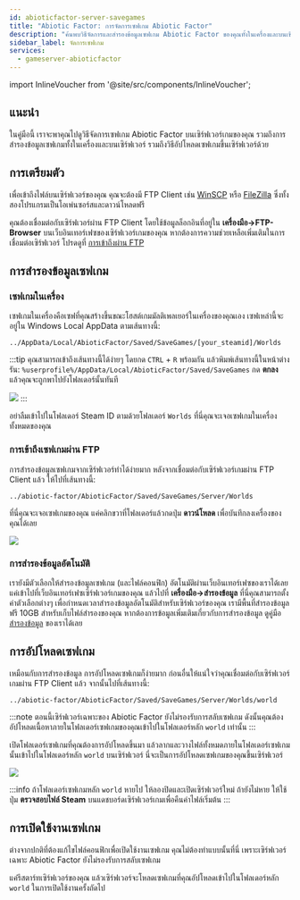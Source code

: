 ```yaml
---
id: abioticfactor-server-savegames
title: "Abiotic Factor: การจัดการเซฟเกม Abiotic Factor"
description: "ค้นพบวิธีจัดการและสำรองข้อมูลเซฟเกม Abiotic Factor ของคุณทั้งในเครื่องและบนเซิร์ฟเวอร์เพื่อความปลอดภัยในการเล่น → เรียนรู้เพิ่มเติมตอนนี้"
sidebar_label: จัดการเซฟเกม
services:
  - gameserver-abioticfactor
---
```


import InlineVoucher from '@site/src/components/InlineVoucher';

## แนะนำ

ในคู่มือนี้ เราจะพาคุณไปดูวิธีจัดการเซฟเกม Abiotic Factor บนเซิร์ฟเวอร์เกมของคุณ รวมถึงการสำรองข้อมูลเซฟเกมทั้งในเครื่องและบนเซิร์ฟเวอร์ รวมถึงวิธีอัปโหลดเซฟเกมขึ้นเซิร์ฟเวอร์ด้วย

<InlineVoucher />

## การเตรียมตัว

เพื่อเข้าถึงไฟล์บนเซิร์ฟเวอร์ของคุณ คุณจะต้องมี FTP Client เช่น [WinSCP](https://winscp.net/eng/index.php) หรือ [FileZilla](https://filezilla-project.org/) ซึ่งทั้งสองโปรแกรมเป็นโอเพ่นซอร์สและดาวน์โหลดฟรี

คุณต้องเชื่อมต่อกับเซิร์ฟเวอร์ผ่าน FTP Client โดยใช้ข้อมูลล็อกอินที่อยู่ใน **เครื่องมือ->FTP-Browser** บนเว็บอินเทอร์เฟซของเซิร์ฟเวอร์เกมของคุณ หากต้องการความช่วยเหลือเพิ่มเติมในการเชื่อมต่อเซิร์ฟเวอร์ โปรดดูที่ [การเข้าถึงผ่าน FTP](gameserver-ftpaccess.md)

## การสำรองข้อมูลเซฟเกม

### เซฟเกมในเครื่อง

เซฟเกมในเครื่องคือเซฟที่คุณสร้างขึ้นขณะโฮสต์เกมมัลติเพลเยอร์ในเครื่องของคุณเอง เซฟเหล่านี้จะอยู่ใน Windows Local AppData ตามเส้นทางนี้:
```
../AppData/Local/AbioticFactor/Saved/SaveGames/[your_steamid]/Worlds
```

:::tip
คุณสามารถเข้าถึงเส้นทางนี้ได้ง่ายๆ โดยกด `CTRL` + `R` พร้อมกัน แล้วพิมพ์เส้นทางนี้ในหน้าต่างรัน: `%userprofile%/AppData/Local/AbioticFactor/Saved/SaveGames` กด **ตกลง** แล้วคุณจะถูกพาไปยังโฟลเดอร์นั้นทันที

![](https://screensaver01.zap-hosting.com/index.php/s/zd7Zy5C6EH7BMHa/preview)
:::

อย่าลืมเข้าไปในโฟลเดอร์ Steam ID ตามด้วยโฟลเดอร์ `Worlds` ที่นี่คุณจะเจอเซฟเกมในเครื่องทั้งหมดของคุณ

### การเข้าถึงเซฟเกมผ่าน FTP

การสำรองข้อมูลเซฟเกมจากเซิร์ฟเวอร์ทำได้ง่ายมาก หลังจากเชื่อมต่อกับเซิร์ฟเวอร์เกมผ่าน FTP Client แล้ว ให้ไปที่เส้นทางนี้:
```
../abiotic-factor/AbioticFactor/Saved/SaveGames/Server/Worlds
```

ที่นี่คุณจะเจอเซฟเกมของคุณ แค่คลิกขวาที่โฟลเดอร์แล้วกดปุ่ม **ดาวน์โหลด** เพื่อบันทึกลงเครื่องของคุณได้เลย

![](https://screensaver01.zap-hosting.com/index.php/s/RJSeBFpCdGamK7s/preview)

### การสำรองข้อมูลอัตโนมัติ

เรายังมีตัวเลือกให้สำรองข้อมูลเซฟเกม (และไฟล์คอนฟิก) อัตโนมัติผ่านเว็บอินเทอร์เฟซของเราได้เลย แค่เข้าไปที่เว็บอินเทอร์เฟซเซิร์ฟเวอร์เกมของคุณ แล้วไปที่ **เครื่องมือ->สำรองข้อมูล** ที่นี่คุณสามารถตั้งค่าตัวเลือกต่างๆ เพื่อกำหนดเวลาสำรองข้อมูลอัตโนมัติสำหรับเซิร์ฟเวอร์ของคุณ เรามีพื้นที่สำรองข้อมูลฟรี 10GB สำหรับเก็บไฟล์สำรองของคุณ หากต้องการข้อมูลเพิ่มเติมเกี่ยวกับการสำรองข้อมูล ดูคู่มือ [สำรองข้อมูล](gameserver-backups.md) ของเราได้เลย

## การอัปโหลดเซฟเกม

เหมือนกับการสำรองข้อมูล การอัปโหลดเซฟเกมก็ง่ายมาก ก่อนอื่นให้แน่ใจว่าคุณเชื่อมต่อกับเซิร์ฟเวอร์เกมผ่าน FTP Client แล้ว จากนั้นไปที่เส้นทางนี้:
```
../abiotic-factor/AbioticFactor/Saved/SaveGames/Server/Worlds/world
```

:::note
ตอนนี้เซิร์ฟเวอร์เฉพาะของ Abiotic Factor ยังไม่รองรับการสลับเซฟเกม ดังนั้นคุณต้องอัปโหลดเนื้อหาภายในโฟลเดอร์เซฟเกมของคุณเข้าไปในโฟลเดอร์หลัก `world` เท่านั้น
:::

เปิดโฟลเดอร์เซฟเกมที่คุณต้องการอัปโหลดขึ้นมา แล้วลากและวางไฟล์ทั้งหมดภายในโฟลเดอร์เซฟเกมนั้นเข้าไปในโฟลเดอร์หลัก `world` บนเซิร์ฟเวอร์ นี่จะเป็นการอัปโหลดเซฟเกมของคุณขึ้นเซิร์ฟเวอร์

![](https://screensaver01.zap-hosting.com/index.php/s/wsT4MXpp2MFWLtQ/preview)

:::info
ถ้าโฟลเดอร์เซฟเกมหลัก `world` หายไป ให้ลองปิดและเปิดเซิร์ฟเวอร์ใหม่ ถ้ายังไม่หาย ให้ใช้ปุ่ม **ตรวจสอบไฟล์ Steam** บนแดชบอร์ดเซิร์ฟเวอร์เกมเพื่อคืนค่าไฟล์เริ่มต้น
:::

## การเปิดใช้งานเซฟเกม

ต่างจากปกติที่ต้องแก้ไขไฟล์คอนฟิกเพื่อเปิดใช้งานเซฟเกม คุณไม่ต้องทำแบบนั้นที่นี่ เพราะเซิร์ฟเวอร์เฉพาะ Abiotic Factor ยังไม่รองรับการสลับเซฟเกม

แค่รีสตาร์ทเซิร์ฟเวอร์ของคุณ แล้วเซิร์ฟเวอร์จะโหลดเซฟเกมที่คุณอัปโหลดเข้าไปในโฟลเดอร์หลัก `world` ในการเปิดใช้งานครั้งถัดไป

<InlineVoucher />